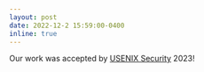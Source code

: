 ```yaml
---
layout: post
date: 2022-12-2 15:59:00-0400
inline: true
---
```


Our work was accepted by [USENIX Security](https://www.usenix.org/conference/usenixsecurity23) 2023!
